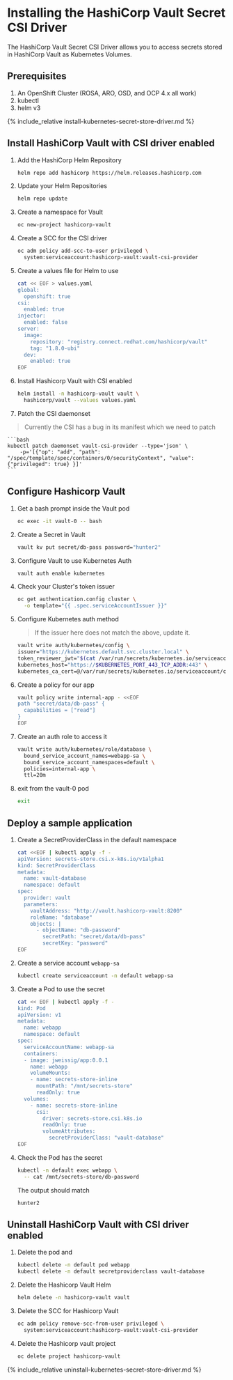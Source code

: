 # Installing the HashiCorp Vault Secret CSI Driver

The HashiCorp Vault Secret CSI Driver allows you to access secrets stored in HashiCorp Vault as Kubernetes Volumes.

## Prerequisites

1. An OpenShift Cluster (ROSA, ARO, OSD, and OCP 4.x all work)
1. kubectl
1. helm v3

{% include_relative install-kubernetes-secret-store-driver.md %}

## Install HashiCorp Vault with CSI driver enabled

1. Add the HashiCorp Helm Repository

    ```bash
    helm repo add hashicorp https://helm.releases.hashicorp.com
    ```

1. Update your Helm Repositories

    ```bash
    helm repo update
    ```

1. Create a namespace for Vault

    ```bash
    oc new-project hashicorp-vault
    ```

1. Create a SCC for the CSI driver

    ```bash
    oc adm policy add-scc-to-user privileged \
      system:serviceaccount:hashicorp-vault:vault-csi-provider
    ```

1. Create a values file for Helm to use

    ```bash
    cat << EOF > values.yaml
    global:
      openshift: true
    csi:
      enabled: true
    injector:
      enabled: false
    server:
      image:
        repository: "registry.connect.redhat.com/hashicorp/vault"
        tag: "1.8.0-ubi"
      dev:
        enabled: true
    EOF
    ```

1. Install Hashicorp Vault with CSI enabled

    ```bash
    helm install -n hashicorp-vault vault \
      hashicorp/vault --values values.yaml
    ```

1. Patch the CSI daemonset

> Currently the CSI has a bug in its manifest which we need to patch

    ```bash
    kubectl patch daemonset vault-csi-provider --type='json' \
        -p='[{"op": "add", "path": "/spec/template/spec/containers/0/securityContext", "value": {"privileged": true} }]'
    ```

## Configure Hashicorp Vault

1. Get a bash prompt inside the Vault pod

    ```bash
    oc exec -it vault-0 -- bash
    ```

1. Create a Secret in Vault

    ```bash
    vault kv put secret/db-pass password="hunter2"
    ```

1. Configure Vault to use Kubernetes Auth

    ```bash
    vault auth enable kubernetes
    ```

1. Check your Cluster's token issuer

    ```bash
    oc get authentication.config cluster \
      -o template="{{ .spec.serviceAccountIssuer }}"
    ```

1. Configure Kubernetes auth method

    > If the issuer here does not match the above, update it.

    ```bash
    vault write auth/kubernetes/config \
    issuer="https://kubernetes.default.svc.cluster.local" \
    token_reviewer_jwt="$(cat /var/run/secrets/kubernetes.io/serviceaccount/token)" \
    kubernetes_host="https://$KUBERNETES_PORT_443_TCP_ADDR:443" \
    kubernetes_ca_cert=@/var/run/secrets/kubernetes.io/serviceaccount/ca.crt
    ```

1. Create a policy for our app

    ```bash
    vault policy write internal-app - <<EOF
    path "secret/data/db-pass" {
      capabilities = ["read"]
    }
    EOF
    ```

1. Create an auth role to access it

    ```bash
    vault write auth/kubernetes/role/database \
      bound_service_account_names=webapp-sa \
      bound_service_account_namespaces=default \
      policies=internal-app \
      ttl=20m
    ```

1. exit from the vault-0 pod

    ```bash
    exit
    ```

## Deploy a sample application

1. Create a SecretProviderClass in the default namespace

    ```bash
    cat <<EOF | kubectl apply -f -
    apiVersion: secrets-store.csi.x-k8s.io/v1alpha1
    kind: SecretProviderClass
    metadata:
      name: vault-database
      namespace: default
    spec:
      provider: vault
      parameters:
        vaultAddress: "http://vault.hashicorp-vault:8200"
        roleName: "database"
        objects: |
          - objectName: "db-password"
            secretPath: "secret/data/db-pass"
            secretKey: "password"
    EOF
    ```

1. Create a service account `webapp-sa`

    ```bash
    kubectl create serviceaccount -n default webapp-sa
    ```

1. Create a Pod to use the secret

    ```bash
    cat << EOF | kubectl apply -f -
    kind: Pod
    apiVersion: v1
    metadata:
      name: webapp
      namespace: default
    spec:
      serviceAccountName: webapp-sa
      containers:
      - image: jweissig/app:0.0.1
        name: webapp
        volumeMounts:
        - name: secrets-store-inline
          mountPath: "/mnt/secrets-store"
          readOnly: true
      volumes:
        - name: secrets-store-inline
          csi:
            driver: secrets-store.csi.k8s.io
            readOnly: true
            volumeAttributes:
              secretProviderClass: "vault-database"
    EOF
    ```

1. Check the Pod has the secret

    ```bash
    kubectl -n default exec webapp \
      -- cat /mnt/secrets-store/db-password
    ```

    The output should match

    ```bash
    hunter2
    ```

## Uninstall HashiCorp Vault with CSI driver enabled

1. Delete the pod and

    ```bash
    kubectl delete -n default pod webapp
    kubectl delete -n default secretproviderclass vault-database
    ```

1. Delete the Hashicorp Vault Helm

    ```bash
    helm delete -n hashicorp-vault vault
    ```

1. Delete the SCC for Hashicorp Vault

    ```bash
    oc adm policy remove-scc-from-user privileged \
      system:serviceaccount:hashicorp-vault:vault-csi-provider
    ```

1. Delete the Hashicorp vault project

    ```bash
    oc delete project hashicorp-vault
    ```

{% include_relative uninstall-kubernetes-secret-store-driver.md %}